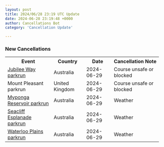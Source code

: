```yaml
---
layout: post
title: 2024/06/28 23:19 UTC Update
date: 2024-06-28 23:19:48 +0000
author: Cancellations Bot
category: 'Cancellation Update'

---
```


<h3>New Cancellations</h3>
<div class='hscrollable'>
<table style='width: 100%'>
    <tr>
        <th>Event</th>
        <th>Country</th>
        <th>Date</th>
        <th>Cancellation Note</th>
    </tr>
    <tr>
        <td><a href="https://www.parkrun.com.au/jubileeway">Jubilee Way parkrun</a></td>
        <td>Australia</td>
        <td>2024-06-29</td>
        <td>Course unsafe or blocked</td>
    </tr>
    <tr>
        <td>Mount Pleasant parkrun</td>
        <td>United Kingdom</td>
        <td>2024-06-29</td>
        <td>Course unsafe or blocked</td>
    </tr>
    <tr>
        <td><a href="https://www.parkrun.com.au/mypongareservoir">Myponga Reservoir parkrun</a></td>
        <td>Australia</td>
        <td>2024-06-29</td>
        <td>Weather</td>
    </tr>
    <tr>
        <td><a href="https://www.parkrun.com.au/seacliffesplanade">Seacliff Esplanade parkrun</a></td>
        <td>Australia</td>
        <td>2024-06-29</td>
        <td>Weather</td>
    </tr>
    <tr>
        <td><a href="https://www.parkrun.com.au/waterlooplains">Waterloo Plains parkrun</a></td>
        <td>Australia</td>
        <td>2024-06-29</td>
        <td>Weather</td>
    </tr>
</table>
</div>
